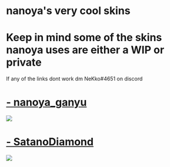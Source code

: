 
# nanoya's very cool skins
# Keep in mind some of the skins nanoya uses are either a WIP or private 
If any of the links dont work dm NeKko#4651 on discord

# [- nanoya_ganyu](https://mega.nz/file/5AQ0EKyC#3D8EYyknQhhPYSXDnnqQPk5pGFXVhAYTHBGHaOqepuw) 
![](https://i.imgur.com/OeTSF4r.jpg)
# [- SatanoDiamond](https://mega.nz/file/JZAg0LZa#r0N2Ybo6WkvlMiKO3T2dGAE2a29ayppLaRyr1VYmkMM) 
![](https://i.imgur.com/zW0rv8O.jpg)